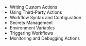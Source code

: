 - Writing Custom Actions
- Using Third-Party Actions
- Workflow Syntax and Configuration
- Secrets Management
- Environment Variables
- Triggering Workflows
- Monitoring and Debugging Actions